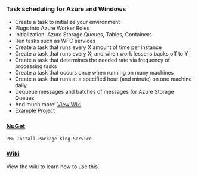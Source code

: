 ### Task scheduling for Azure and Windows
- Create a task to initialize your environment
- Plugs into Azure Worker Roles
- Initialization: Azure Storage Queues, Tables, Containers
- Run tasks such as WFC services
- Create a task that runs every X amount of time per instance
- Create a task that runs every X; and when work lessens backs off to Y
- Create a task that determines the needed rate via frequency of processing tasks
- Create a task that occurs once when running on many machines
- Create a task that runs at a specified hour (and minute) on one machine daily
- Dequeue messages and batches of messages for Azure Storage Queues
- And much more! [View Wiki](https://github.com/jefking/King.Service/wiki)
- [Example Project](https://github.com/jefking/King.Service/tree/master/Worker)

### [NuGet](https://www.nuget.org/packages/King.Service)
```
PM> Install-Package King.Service
```

### [Wiki](https://github.com/jefking/King.Service/wiki)
View the wiki to learn how to use this.